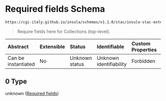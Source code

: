 # Required fields Schema

```txt
https://cgi-italy.github.io/insula/schemas/v1.1.0/stac/insula-stac-extension.schema.json#/oneOf/0/anyOf/0/allOf/0
```



> Require fields here for Collections (top-level).

| Abstract            | Extensible | Status         | Identifiable            | Custom Properties | Additional Properties | Access Restrictions | Defined In                                                                                                   |
| :------------------ | :--------- | :------------- | :---------------------- | :---------------- | :-------------------- | :------------------ | :----------------------------------------------------------------------------------------------------------- |
| Can be instantiated | No         | Unknown status | Unknown identifiability | Forbidden         | Allowed               | none                | [insula-stac-extension.schema.json\*](schemas/stac/insula-stac-extension.schema.json) |

## 0 Type

unknown ([Required fields](insula-stac-extension-oneof-basic-collection-properties-anyof-0-allof-required-fields.md))
